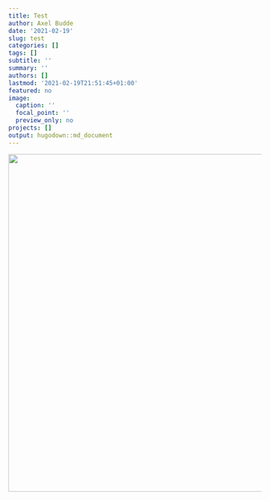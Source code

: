 ```yaml
---
title: Test
author: Axel Budde
date: '2021-02-19'
slug: test
categories: []
tags: []
subtitle: ''
summary: ''
authors: []
lastmod: '2021-02-19T21:51:45+01:00'
featured: no
image:
  caption: ''
  focal_point: ''
  preview_only: no
projects: []
output: hugodown::md_document
---
```





<img src="{{< blogdown/postref >}}index_files/figure-html/unnamed-chunk-1-1.png" width="672" />
